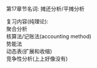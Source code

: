 第17章节名词: 摊还分析/平摊分析

复习内容(纯理论):  
聚合分析  
核算法/记账法(accounting method)  
势能法  
动态表(扩展和收缩)  
竞争性分析(上上好像没有)